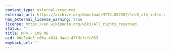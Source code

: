 ```yaml
---
content_type: external-resource
external_url: https://archive.org/download/MIT3.052S07/lec5_afm_intro-220k.mp4
has_external_license_warning: true
license: https://en.wikipedia.org/wiki/All_rights_reserved
status: ''
title: MP4 - 109 MB
uid: 06a3e4c5-c66a-4024-9aad-47fdcfcfe853
wayback_url: ''
---
```

